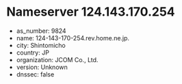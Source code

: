# Nameserver 124.143.170.254

* as_number: 9824
* name: 124-143-170-254.rev.home.ne.jp.
* city: Shintomicho
* country: JP
* organization: JCOM Co., Ltd.
* version: Unknown
* dnssec: false
